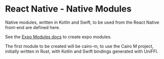 # React Native - Native Modules

Native modules, written in Kotlin and Swift, to be used from the React Native front-end are defined here.

See the [Expo Modules docs](https://docs.expo.dev/modules/overview/) to create expo modules.

The first module to be created will be cairo-m, to use the Cairo M project, initially written in Rust, with Kotlin and Swift bindings generated with UniFFI.
